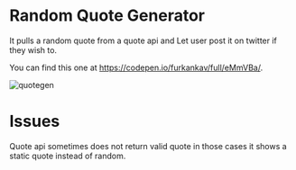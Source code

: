 
# Random Quote Generator
  It pulls a random quote from a quote api and Let user post it on twitter if they wish to.

You can find this one at https://codepen.io/furkankav/full/eMmVBa/.



![quotegen](https://user-images.githubusercontent.com/17255978/39088985-239fbec2-4582-11e8-801a-a4c696458728.png)


# Issues
  Quote api sometimes does not return valid quote in those cases it shows a static quote instead of random.

 
